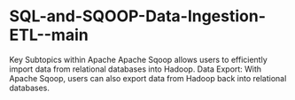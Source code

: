 # SQL-and-SQOOP-Data-Ingestion-ETL--main
Key Subtopics within Apache Apache Sqoop allows users to efficiently import data from relational databases into Hadoop.  Data Export: With Apache Sqoop, users can also export data from Hadoop back into relational databases.
